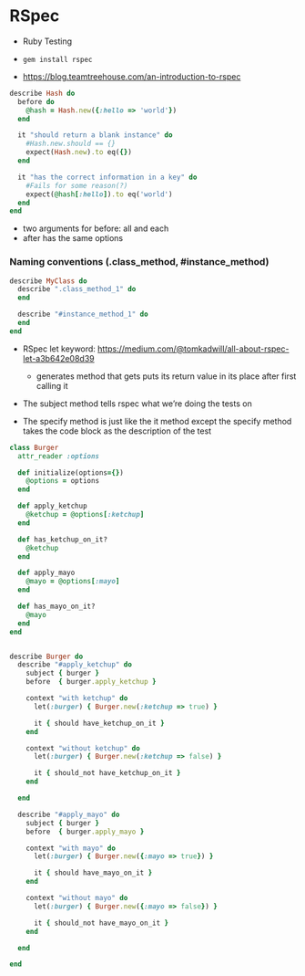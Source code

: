 # RSpec
- Ruby Testing
- ```gem install rspec```

- https://blog.teamtreehouse.com/an-introduction-to-rspec

```ruby
describe Hash do
  before do
    @hash = Hash.new({:hello => 'world'})
  end

  it "should return a blank instance" do
    #Hash.new.should == {}
    expect(Hash.new).to eq({})
  end

  it "has the correct information in a key" do
    #Fails for some reason(?)
    expect(@hash[:hello]).to eq('world')    
  end
end
```

- two arguments for before: all and each
- after has the same options

### Naming conventions (.class_method, #instance_method)
```ruby
describe MyClass do
  describe ".class_method_1" do
  end

  describe "#instance_method_1" do
  end
end
```

- RSpec let keyword: https://medium.com/@tomkadwill/all-about-rspec-let-a3b642e08d39
  - generates method that gets puts its return value in its place after first calling it

- The subject method tells rspec what we’re doing the tests on
- The specify method is just like the it method except the specify method takes the code block as the description of the test

```ruby
class Burger
  attr_reader :options

  def initialize(options={})
    @options = options
  end

  def apply_ketchup
    @ketchup = @options[:ketchup]
  end

  def has_ketchup_on_it?
    @ketchup
  end

  def apply_mayo
    @mayo = @options[:mayo]
  end

  def has_mayo_on_it?
    @mayo
  end
end


describe Burger do
  describe "#apply_ketchup" do
    subject { burger }
    before  { burger.apply_ketchup }

    context "with ketchup" do
      let(:burger) { Burger.new(:ketchup => true) }

      it { should have_ketchup_on_it }
    end

    context "without ketchup" do
      let(:burger) { Burger.new(:ketchup => false) }

      it { should_not have_ketchup_on_it }
    end

  end

  describe "#apply_mayo" do
    subject { burger }
    before  { burger.apply_mayo }

    context "with mayo" do
      let(:burger) { Burger.new({:mayo => true}) }

      it { should have_mayo_on_it }
    end

    context "without mayo" do
      let(:burger) { Burger.new({:mayo => false}) }

      it { should_not have_mayo_on_it }
    end

  end

end
```

